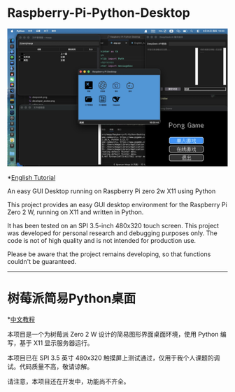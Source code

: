 # Raspberry-Pi-Python-Desktop

![MacOS Preview](guide/desktop_preview.jpg)

*[English Tutorial](guide/English_tutorial.md)

An easy GUI Desktop running on Raspberry Pi zero 2w X11 using Python

This project provides an easy GUI desktop environment for the Raspberry Pi Zero 2 W, running on X11 and written in Python.

It has been tested on an SPI 3.5-inch 480x320 touch screen. This project was developed for personal research and debugging purposes only. The code is not of high quality and is not intended for production use.

Please be aware that the project remains developing, so that functions couldn't be guaranteed. 

---

# 树莓派简易Python桌面

*[中文教程](guide/Chinese_tutorial.md)

本项目是一个为树莓派 Zero 2 W 设计的简易图形界面桌面环境，使用 Python 编写，基于 X11 显示服务器运行。

本项目已在 SPI 3.5 英寸 480x320 触摸屏上测试通过，仅用于我个人课题的调试。代码质量不高，敬请谅解。

请注意，本项目还在开发中，功能尚不齐全。